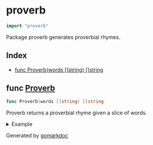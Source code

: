 <!-- Code generated by gomarkdoc. DO NOT EDIT -->

# proverb

```go
import "proverb"
```

Package proverb generates proverbial rhymes.

## Index

- [func Proverb(words []string) []string](<#func-proverb>)


## func [Proverb](<https://github.com/vpayno/exercism-workspace/blob/main/go/proverb/proverb.go#L7>)

```go
func Proverb(words []string) []string
```

Proverb returns a proverbial rhyme given a slice of words.

<details><summary>Example</summary>
<p>

```go
{
	words := []string{"nail", "shoe", "horse", "rider", "message", "battle", "kingdom"}

	for _, line := range Proverb(words) {
		fmt.Println(line)
	}

}
```

#### Output

```
For want of a nail the shoe was lost.
For want of a shoe the horse was lost.
For want of a horse the rider was lost.
For want of a rider the message was lost.
For want of a message the battle was lost.
For want of a battle the kingdom was lost.
And all for the want of a nail.
```

</p>
</details>



Generated by [gomarkdoc](<https://github.com/princjef/gomarkdoc>)
